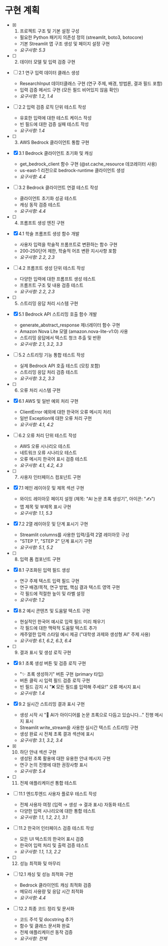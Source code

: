 # 구현 계획

- [x] 1. 프로젝트 구조 및 기본 설정 구성

  - 필요한 Python 패키지 의존성 정의 (streamlit, boto3, botocore)
  - 기본 Streamlit 앱 구조 생성 및 페이지 설정 구현
  - _요구사항: 5.3_

- [ ] 2. 데이터 모델 및 입력 검증 구현
- [ ] 2.1 연구 입력 데이터 클래스 생성

  - ResearchInput 데이터클래스 구현 (연구 주제, 배경, 방법론, 결과 필드 포함)
  - 입력 검증 메서드 구현 (모든 필드 비어있지 않음 확인)
  - _요구사항: 1.2, 1.4_

- [ ] 2.2 입력 검증 로직 단위 테스트 작성

  - 유효한 입력에 대한 테스트 케이스 작성
  - 빈 필드에 대한 검증 실패 테스트 작성
  - _요구사항: 1.4_

- [ ] 3. AWS Bedrock 클라이언트 통합 구현
- [x] 3.1 Bedrock 클라이언트 초기화 및 캐싱

  - get_bedrock_client 함수 구현 (@st.cache_resource 데코레이터 사용)
  - us-east-1 리전으로 bedrock-runtime 클라이언트 생성
  - _요구사항: 4.4_

- [ ] 3.2 Bedrock 클라이언트 연결 테스트 작성

  - 클라이언트 초기화 성공 테스트
  - 캐싱 동작 검증 테스트
  - _요구사항: 4.4_

- [ ] 4. 프롬프트 생성 엔진 구현
- [x] 4.1 학술 프롬프트 생성 함수 개발

  - 사용자 입력을 학술적 프롬프트로 변환하는 함수 구현
  - 200-250단어 제한, 학술적 어조 변환 지시사항 포함
  - _요구사항: 2.2, 2.3_

- [ ] 4.2 프롬프트 생성 단위 테스트 작성

  - 다양한 입력에 대한 프롬프트 생성 테스트
  - 프롬프트 구조 및 내용 검증 테스트
  - _요구사항: 2.2, 2.3_

- [ ] 5. 스트리밍 응답 처리 시스템 구현
- [x] 5.1 Bedrock API 스트리밍 호출 함수 개발

  - generate_abstract_response 제너레이터 함수 구현
  - Amazon Nova Lite 모델 (amazon.nova-lite-v1:0) 사용
  - 스트리밍 응답에서 텍스트 청크 추출 및 반환
  - _요구사항: 2.1, 3.2, 3.3_

- [ ] 5.2 스트리밍 기능 통합 테스트 작성

  - 실제 Bedrock API 호출 테스트 (모킹 포함)
  - 스트리밍 응답 처리 검증 테스트
  - _요구사항: 3.2, 3.3_

- [ ] 6. 오류 처리 시스템 구현
- [x] 6.1 AWS 및 일반 예외 처리 구현

  - ClientError 예외에 대한 한국어 오류 메시지 처리
  - 일반 Exception에 대한 오류 처리 구현
  - _요구사항: 4.1, 4.2_

- [ ] 6.2 오류 처리 단위 테스트 작성

  - AWS 오류 시나리오 테스트
  - 네트워크 오류 시나리오 테스트
  - 오류 메시지 한국어 표시 검증 테스트
  - _요구사항: 4.1, 4.2, 4.3_

- [ ] 7. 사용자 인터페이스 컴포넌트 구현
- [x] 7.1 메인 레이아웃 및 제목 섹션 구현

  - 와이드 레이아웃 페이지 설정 (제목: "AI 논문 초록 생성기", 아이콘: "✍️")
  - 앱 제목 및 부제목 표시 구현
  - _요구사항: 1.1, 5.3_

- [x] 7.2 2열 레이아웃 및 단계 표시기 구현

  - Streamlit columns를 사용한 입력/출력 2열 레이아웃 구성
  - "STEP 1", "STEP 2" 단계 표시기 구현
  - _요구사항: 5.1, 5.2_

- [ ] 8. 입력 폼 컴포넌트 구현
- [x] 8.1 구조화된 입력 필드 생성

  - 연구 주제 텍스트 입력 필드 구현
  - 연구 배경/목적, 연구 방법, 핵심 결과 텍스트 영역 구현
  - 각 필드에 적절한 높이 및 라벨 설정
  - _요구사항: 1.2_

- [x] 8.2 예시 콘텐츠 및 도움말 텍스트 구현

  - 현실적인 한국어 예시로 입력 필드 미리 채우기
  - 각 필드에 대한 맥락적 도움말 텍스트 추가
  - 캐주얼한 입력 스타일 예시 제공 ("대학생 과제와 생성형 AI" 주제 사용)
  - _요구사항: 6.1, 6.2, 6.3, 6.4_

- [ ] 9. 결과 표시 및 생성 로직 구현
- [x] 9.1 초록 생성 버튼 및 검증 로직 구현

  - "✨ 초록 생성하기" 버튼 구현 (primary 타입)
  - 버튼 클릭 시 입력 필드 검증 로직 구현
  - 빈 필드 감지 시 "❌ 모든 필드를 입력해 주세요!" 오류 메시지 표시
  - _요구사항: 1.4_

- [x] 9.2 실시간 스트리밍 결과 표시 구현

  - 생성 시작 시 "🤖 AI가 아이디어를 논문 초록으로 다듬고 있습니다..." 진행 메시지 표시
  - Streamlit write_stream을 사용한 실시간 텍스트 스트리밍 구현
  - 생성 완료 시 전체 초록 결과 섹션에 표시
  - _요구사항: 3.1, 3.2, 3.4_

- [x] 10. 하단 안내 섹션 구현

  - 생성된 초록 활용에 대한 유용한 안내 메시지 구현
  - 연구 논의 진행에 대한 권장사항 표시
  - _요구사항: 5.4_

- [ ] 11. 전체 애플리케이션 통합 테스트
- [ ] 11.1 엔드투엔드 사용자 플로우 테스트 작성

  - 전체 사용자 여정 (입력 → 생성 → 결과 표시) 자동화 테스트
  - 다양한 입력 시나리오에 대한 통합 테스트
  - _요구사항: 1.1, 1.2, 2.1, 3.1_

- [ ] 11.2 한국어 인터페이스 검증 테스트 작성

  - 모든 UI 텍스트의 한국어 표시 검증
  - 한국어 입력 처리 및 출력 검증 테스트
  - _요구사항: 1.1, 1.3, 2.2_

- [ ] 12. 성능 최적화 및 마무리
- [ ] 12.1 캐싱 및 성능 최적화 구현

  - Bedrock 클라이언트 캐싱 최적화 검증
  - 메모리 사용량 및 응답 시간 최적화
  - _요구사항: 4.4_

- [ ] 12.2 최종 코드 정리 및 문서화
  - 코드 주석 및 docstring 추가
  - 함수 및 클래스 문서화 완료
  - 전체 애플리케이션 동작 검증
  - _요구사항: 전체_
